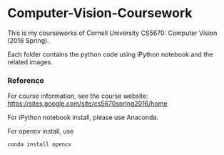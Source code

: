# Computer-Vision-Coursework

This is my courseworks of Cornell University CS5670: Computer Vision (2016 Spring).

Each folder contains the python code using iPython notebook and the related images.

### Reference 
For course information, see the course website: https://sites.google.com/site/cs5670spring2016/home

For iPython notebook install, please use Anaconda.

For opencv install, use 
~~~ sh
conda install opencv
~~~

